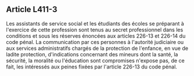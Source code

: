 ## Article L411-3

Les assistants de service social et les étudiants des écoles se préparant à l'exercice de cette profession sont
tenus au secret professionnel dans les conditions et sous les réserves énoncées aux articles 226-13 et 226-14
du code pénal. La communication par ces personnes à l'autorité judiciaire ou aux services administratifs
chargés de la protection de l'enfance, en vue de ladite protection, d'indications concernant des mineurs dont
la santé, la sécurité, la moralité ou l'éducation sont compromises n'expose pas, de ce fait, les intéressés aux
peines fixées par l'article 226-13 du code pénal.


